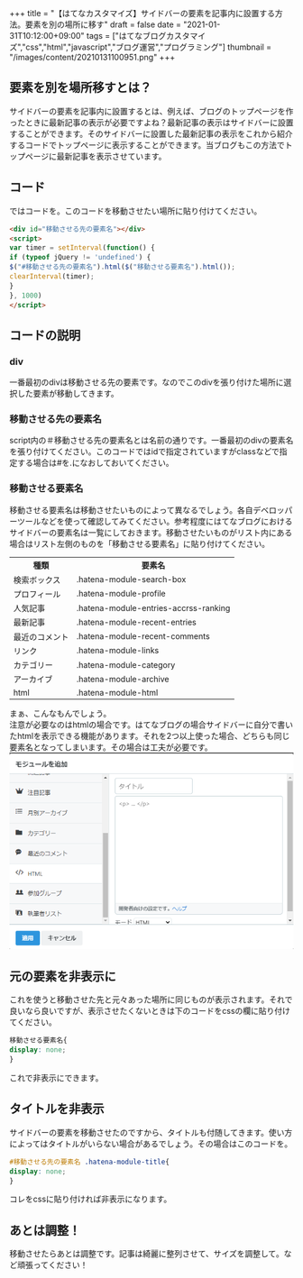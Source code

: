 +++
title = "【はてなカスタマイズ】サイドバーの要素を記事内に設置する方法。要素を別の場所に移す"
draft = false
date = "2021-01-31T10:12:00+09:00"
tags = ["はてなブログカスタマイズ","css","html","javascript","ブログ運営","プログラミング"]
thumbnail = "/images/content/20210131100951.png"
+++
<script>
    location.href = "https://hatena.pocopota.com/move-element-another";
</script>
<div class="section">
    <h2 id="要素を別を場所移すとは">要素を別を場所移すとは？</h2>
    <p>サイドバーの要素を記事内に設置するとは、例えば、ブログのトップページを作ったときに最新記事の表示が必要ですよね？最新記事の表示はサイドバーに設置することができます。そのサイドバーに設置した最新記事の表示をこれから紹介するコードでトップページに表示することができます。当ブログもこの方法でトップページに最新記事を表示させています。</p>

</div>
<div class="section">
    <h2 id="コード">コード</h2>
    <p>ではコードを。このコードを移動させたい場所に貼り付けてください。</p>

```html
<div id="移動させる先の要素名"></div>
<script>
var timer = setInterval(function() {
if (typeof jQuery != 'undefined') {
$("#移動させる先の要素名").html($("移動させる要素名").html());
clearInterval(timer);
}
}, 1000)
</script>
```

</div>
<div class="section">
    <h2 id="コードの説明">コードの説明</h2>
    
<div class="section">
    <h3 id="div">div</h3>
    <p>一番最初のdivは移動させる先の要素です。なのでこのdivを張り付けた場所に選択した要素が移動してきます。</p>

</div>
<div class="section">
    <h3 id="移動させる先の要素名">移動させる先の要素名</h3>
    <p>script内の＃移動させる先の要素名とは名前の通りです。一番最初のdivの要素名を張り付けてください。このコードではidで指定されていますがclassなどで指定する場合は#を.になおしておいてください。</p>

</div>
<div class="section">
    <h3 id="移動させる要素名">移動させる要素名</h3>
    <p>移動させる要素名は移動させたいものによって異なるでしょう。各自デベロッパーツールなどを使って確認してみてください。参考程度にはてなブログにおけるサイドバーの要素名は一覧にしておきます。移動させたいものがリスト内にある場合はリスト左側のものを「移動させる要素名」に貼り付けてください。</p>

<table>
    <tr>
    <th>種類</th>
    <th>要素名</th>
    </tr>
    <tr>
    <td>検索ボックス</td>
    <td>.hatena-module-search-box</td>
    </tr>
    <tr>
    <td>プロフィール</td>
    <td>.hatena-module-profile</td>
    </tr>
    <tr>
    <td>人気記事</td>
    <td>.hatena-module-entries-accrss-ranking</td>
    </tr>
    <tr>
    <td>最新記事</td>
    <td>.hatena-module-recent-entries</td>
    </tr>
    <tr>
    <td>最近のコメント</td>
    <td>.hatena-module-recent-comments</td>
    </tr>
    <tr>
    <td>リンク</td>
    <td>.hatena-module-links</td>
    </tr>
    <tr>
    <td>カテゴリー</td>
    <td>.hatena-module-category</td>
    </tr>
    <tr>
    <td>アーカイブ</td>
    <td>.hatena-module-archive</td>
    </tr>
    <tr>
    <td>html</td>
    <td>.hatena-module-html</td>
    </tr>
</table><p>まぁ、こんなもんでしょう。<br />
注意が必要なのはhtmlの場合です。はてなブログの場合サイドバーに自分で書いたhtmlを表示できる機能があります。それを2つ以上使った場合、どちらも同じ要素名となってしまいます。その場合は工夫が必要です。<br />
<span itemscope itemtype="http://schema.org/Photograph"><img src="/images/content/20210131091406.png" alt="f:id:pocopota:20210131091406p:plain" title="" class="hatena-fotolife" itemprop="image"></span></p>

</div>
</div>
<div class="section">
    <h2 id="元の要素を非表示に">元の要素を非表示に</h2>
    <p>これを使うと移動させた先と元々あった場所に同じものが表示されます。それで良いなら良いですが、表示させたくないときは下のコードをcssの欄に貼り付けてください。</p>

```css
移動させる要素名{
display: none;
}
```

<p>これで非表示にできます。</p>

</div>
<div class="section">
    <h2 id="タイトルを非表示">タイトルを非表示</h2>
    <p>サイドバーの要素を移動させたのですから、タイトルも付随してきます。使い方によってはタイトルがいらない場合があるでしょう。その場合はこのコードを。</p>

```css
#移動させる先の要素名 .hatena-module-title{
display: none;
}
```

<p>コレをcssに貼り付ければ非表示になります。</p>

</div>
<div class="section">
    <h2 id="あとは調整">あとは調整！</h2>
    <p>移動させたらあとは調整です。記事は綺麗に整列させて、サイズを調整して。など頑張ってください！</p>

</div>
